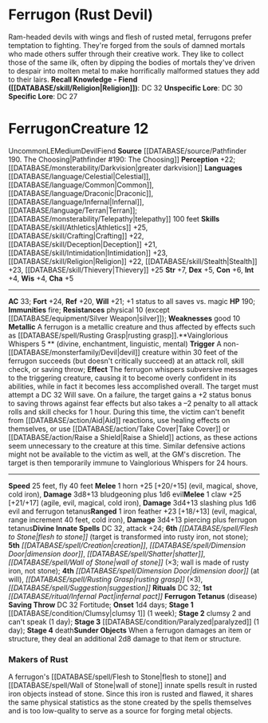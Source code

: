 ﻿---
ac: '15'
alignment: null
all_resistance: null
burrow_speed: null
charisma: '+0'
climb_speed: null
constitution: '+3'
creature_ability:
- A Thousand Cuts
- Swoop
creature_family: '[[DATABASE/monsterfamily/Elemental, Metal|Elemental, Metal]]'
description: 'Beautiful but deadly, the ferrous butterfly is a turkey-sized insectile
  creature bristling with dozens of gleaming, razor-edged blades. Considered harmless
  by most denizens of the [[DATABASE/plane/Plane of Metal|Plane of Metal]] , they
  nonetheless pose a significant threat to organic creatures, whose iron-rich blood
  they find irresistible.<br/><br/><b><u>Recall Knowledge - Elemental</u> ( [[DATABASE/skill/Arcana|Arcana]]
  , [[DATABASE/skill/Nature|Nature]] )</b>: DC 15<br/><b><u>Unspecific Lore</u></b>:
  DC 13<br/><b><u>Specific Lore</u></b>: DC 10'
dexterity: '+4'
element: Metal
fly_speed: '40'
fortitude: '+6'
hardness: null
hp: '20'
id: '2643'
immunity:
- bleed
- '[[DATABASE/condition/Paralyzed|paralyzed]]'
- '[[DATABASE/trait/Poison|poison]]'
- '[[DATABASE/trait/Sleep|sleep]]'
intelligence: '-4'
land_speed: '5'
language: null
level: '1'
max_speed: '40'
name: Ferrous Butterfly
perception: '+7'
rarity: Common
reflex: '+9'
resistance:
- '[[DATABASE/trait/Electricity|electricity]] 3'
rus_type_level: null
school: null
sense:
- '[[DATABASE/monsterability/Darkvision|darkvision]]'
size: Tiny
skill:
- '[[DATABASE/skill/Acrobatics|Acrobatics]] +9'
source: '[[DATABASE/source/Rage of Elements|Rage of Elements]]'
speed:
- 5 feet
- fly 40 feet
spell: null
strength: '+2'
strength_req: '2'
strongest_save:
- Reflex
swim_speed: null
trait:
- '[[DATABASE/trait/Elemental|Elemental]]'
- '[[DATABASE/trait/Metal|Metal]]'
type: Creature
vision: Darkvision
weakest_save:
- Will
weakness: null
will: '+5'
wisdom: '+0'

---
# Ferrugon (Rust Devil)

Ram-headed devils with wings and flesh of rusted metal, ferrugons prefer temptation to fighting. They're forged from the souls of damned mortals who made others suffer through their creative work. They like to collect those of the same ilk, often by dipping the bodies of mortals they've driven to despair into molten metal to make horrifically malformed statues they add to their lairs.
**Recall Knowledge - Fiend ([[DATABASE/skill/Religion|Religion]])**: DC 32
**Unspecific Lore**: DC 30
**Specific Lore**: DC 27

# Ferrugon<span class="item-type">Creature 12</span>

<span class="trait-uncommon item-trait">Uncommon</span><span class="trait-alignment item-trait">LE</span><span class="trait-size item-trait">Medium</span><span class="item-trait">Devil</span><span class="item-trait">Fiend</span>
**Source** [[DATABASE/source/Pathfinder 190. The Choosing|Pathfinder #190: The Choosing]]
**Perception** +22; [[DATABASE/monsterability/Darkvision|greater darkvision]]
**Languages** [[DATABASE/language/Celestial|Celestial]], [[DATABASE/language/Common|Common]], [[DATABASE/language/Draconic|Draconic]], [[DATABASE/language/Infernal|Infernal]], [[DATABASE/language/Terran|Terran]]; [[DATABASE/monsterability/Telepathy|telepathy]] 100 feet
**Skills** [[DATABASE/skill/Athletics|Athletics]] +25, [[DATABASE/skill/Crafting|Crafting]] +22, [[DATABASE/skill/Deception|Deception]] +21, [[DATABASE/skill/Intimidation|Intimidation]] +23, [[DATABASE/skill/Religion|Religion]] +22, [[DATABASE/skill/Stealth|Stealth]] +23, [[DATABASE/skill/Thievery|Thievery]] +25
**Str** +7, **Dex** +5, **Con** +6, **Int** +4, **Wis** +4, **Cha** +5

---
**AC** 33; **Fort** +24, **Ref** +20, **Will** +21; +1 status to all saves vs. magic
**HP** 190; **Immunities** fire; **Resistances** physical 10 (except [[DATABASE/equipment/Silver Weapon|silver]]); **Weaknesses** good 10
<span class="in-box-ability">**Metallic** A ferrugon is a metallic creature and thus affected by effects such as [[DATABASE/spell/Rusting Grasp|rusting grasp]].</span><span class="in-box-ability">**Vainglorious Whispers <span class="action-icon">5</span> ** (divine, enchantment, linguistic, mental) **Trigger** A non-[[DATABASE/monsterfamily/Devil|devil]] creature within 30 feet of the ferrugon succeeds (but doesn't critically succeed) at an attack roll, skill check, or saving throw; **Effect** The ferrugon whispers subversive messages to the triggering creature, causing it to become overly confident in its abilities, while in fact it becomes less accomplished overall. The target must attempt a DC 32 Will save. On a failure, the target gains a +2 status bonus to saving throws against fear effects but also takes a –2 penalty to all attack rolls and skill checks for 1 hour. During this time, the victim can't benefit from [[DATABASE/action/Aid|Aid]] reactions, use healing effects on themselves, or use [[DATABASE/action/Take Cover|Take Cover]] or [[DATABASE/action/Raise a Shield|Raise a Shield]] actions, as these actions seem unnecessary to the creature at this time. Similar defensive actions might not be available to the victim as well, at the GM's discretion. The target is then temporarily immune to Vainglorious Whispers for 24 hours.</span>

---
**Speed** 25 feet, fly 40 feet
<span class="in-box-ability">**Melee** <span class="action-icon">1</span> horn +25 [+20/+15] (evil, magical, shove, cold iron), **Damage** 3d8+13 bludgeoning plus 1d6 evil</span><span class="in-box-ability">**Melee** <span class="action-icon">1</span> claw +25 [+21/+17] (agile, evil, magical, cold iron), **Damage** 3d4+13 slashing plus 1d6 evil and ferrugon tetanus</span><span class="in-box-ability">**Ranged** <span class="action-icon">1</span> iron feather +23 [+18/+13] (evil, magical, range increment 40 feet, cold iron), **Damage** 3d4+13 piercing plus ferrugon tetanus</span>**Divine Innate Spells** DC 32, attack +24; **6th** _[[DATABASE/spell/Flesh to Stone|flesh to stone]]_ (target is transformed into rusty iron, not stone); **5th** _[[DATABASE/spell/Creation|creation]]_, _[[DATABASE/spell/Dimension Door|dimension door]]_, _[[DATABASE/spell/Shatter|shatter]]_, _[[DATABASE/spell/Wall of Stone|wall of stone]]_ (×3; wall is made of rusty iron, not stone); **4th** _[[DATABASE/spell/Dimension Door|dimension door]]_ (at will), _[[DATABASE/spell/Rusting Grasp|rusting grasp]]_ (×3), _[[DATABASE/spell/Suggestion|suggestion]]_
**Rituals** DC 32; **1st** _[[DATABASE/ritual/Infernal Pact|infernal pact]]_
<span class="in-box-ability">**Ferrugon Tetanus** (disease) **Saving Throw** DC 32 Fortitude; **Onset** 1d4 days; **Stage 1** [[DATABASE/condition/Clumsy|clumsy 1]] (1 week); **Stage 2** clumsy 2 and can't speak (1 day); **Stage 3** [[DATABASE/condition/Paralyzed|paralyzed]] (1 day); **Stage 4** death</span><span class="in-box-ability">**Sunder Objects** When a ferrugon damages an item or structure, they deal an additional 2d8 damage to that item or structure.</span>

###  Makers of Rust

A ferrugon's [[DATABASE/spell/Flesh to Stone|flesh to stone]] and [[DATABASE/spell/Wall of Stone|wall of stone]] innate spells result in rusted iron objects instead of stone. Since this iron is rusted and flawed, it shares the same physical statistics as the stone created by the spells themselves and is too low-quality to serve as a source for forging metal objects.
